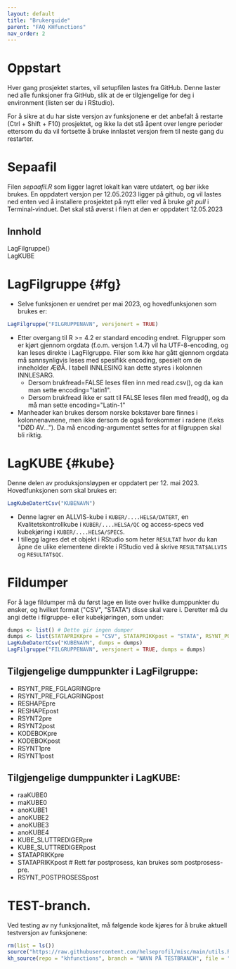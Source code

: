 ```yaml
---
layout: default
title: "Brukerguide" 
parent: "FAQ KHfunctions"
nav_order: 2
---
```


# Oppstart
Hver gang prosjektet startes, vil setupfilen lastes fra GitHub. Denne laster ned alle funksjoner fra GitHub, slik at de er tilgjengelige for deg i environment (listen ser du i RStudio). 

For å sikre at du har siste versjon av funksjonene er det anbefalt å restarte (Ctrl + Shift + F10) prosjektet, og ikke la det stå åpent over lengre perioder ettersom du da vil fortsette å bruke innlastet versjon frem til neste gang du restarter. 

# Sepaafil
Filen *sepaafil.R* som ligger lagret lokalt kan være utdatert, og bør ikke brukes. En oppdatert versjon per 12.05.2023 ligger på github, og vil lastes ned enten ved å installere prosjektet på nytt eller ved å bruke *git pull* i Terminal-vinduet. Det skal stå øverst i filen at den er oppdatert 12.05.2023

<div id="toc">
  <h2>Innhold</h2>
  <ul>
    <li><a href="#fg">LagFilgruppe()</a></li>
    <li><a href="#kube">LagKUBE</a></li>
  </ul>
</div>

# LagFilgruppe {#fg}

- Selve funksjonen er uendret per mai 2023, og hovedfunksjonen som brukes er:

```r
LagFilgruppe("FILGRUPPENAVN", versjonert = TRUE)
```

- Etter overgang til R >= 4.2 er standard encoding endret. Filgrupper som er kjørt gjennom orgdata (f.o.m. versjon 1.4.7) vil ha UTF-8-encoding, og kan leses direkte i LagFilgruppe. Filer som ikke har gått gjennom orgdata må sannsynligvis leses med spesifikk encoding, spesielt om de inneholder ÆØÅ. I tabell INNLESING kan dette styres i kolonnen INNLESARG. 
    - Dersom brukfread=FALSE leses filen inn med read.csv(), og da kan man sette encoding="latin1". 
    - Dersom brukfread ikke er satt til FALSE leses filen med fread(), og da må man sette encoding="Latin-1"
- Manheader kan brukes dersom norske bokstaver bare finnes i kolonnenavnene, men ikke dersom de også forekommer i radene (f.eks "DØD AV..."). Da må encoding-argumentet settes for at filgruppen skal bli riktig. 

# LagKUBE {#kube}

Denne delen av produksjonsløypen er oppdatert per 12. mai 2023. Hovedfunksjonen som skal brukes er:

```r
LagKubeDatertCsv("KUBENAVN")
```
- Denne lagrer en ALLVIS-kube i `KUBER/....HELSA/DATERT`, en Kvalitetskontrollkube i `KUBER/....HELSA/QC` og access-specs ved kubekjøring i `KUBER/....HELSA/SPECS`. 
- I tillegg lagres det et objekt i RStudio som heter `RESULTAT` hvor du kan åpne de ulike elementene direkte i RStudio ved å skrive `RESULTAT$ALLVIS` og `RESULTAT$QC`.


# Fildumper
For å lage fildumper må du først lage en liste over hvilke dumppunkter du ønsker, og hvilket format ("CSV", "STATA") disse skal være i. Deretter må du angi dette i filgruppe- eller kubekjøringen, som under: 

```r
dumps <- list() # Dette gir ingen dumper
dumps <- list(STATAPRIKKpre = "CSV", STATAPRIKKpost = "STATA", RSYNT_POSTPROSESSpost = c("CSV", "STATA"))
LagKubeDatertCsv("KUBENAVN", dumps = dumps)
LagFilgruppe("FILGRUPPENAVN", versjonert = TRUE, dumps = dumps)
```
## Tilgjengelige dumppunkter i LagFilgruppe:

- RSYNT_PRE_FGLAGRINGpre
- RSYNT_PRE_FGLAGRINGpost
- RESHAPEpre
- RESHAPEpost
- RSYNT2pre
- RSYNT2post
- KODEBOKpre
- KODEBOKpost
- RSYNT1pre
- RSYNT1post

## Tilgjengelige dumppunkter i LagKUBE:
- raaKUBE0
- maKUBE0
- anoKUBE1
- anoKUBE2
- anoKUBE3
- anoKUBE4
- KUBE_SLUTTREDIGERpre
- KUBE_SLUTTREDIGERpost
- STATAPRIKKpre
- STATAPRIKKpost # Rett før postprosess, kan brukes som postprosess-pre.
- RSYNT_POSTPROSESSpost

# TEST-branch. 

Ved testing av ny funksjonalitet, må følgende kode kjøres for å bruke aktuell testversjon av funksjonene:

```r
rm(list = ls())
source("https://raw.githubusercontent.com/helseprofil/misc/main/utils.R")
kh_source(repo = "khfunctions", branch = "NAVN PÅ TESTBRANCH", file = "R/KHsetup.R", encoding = "latin1")
```
